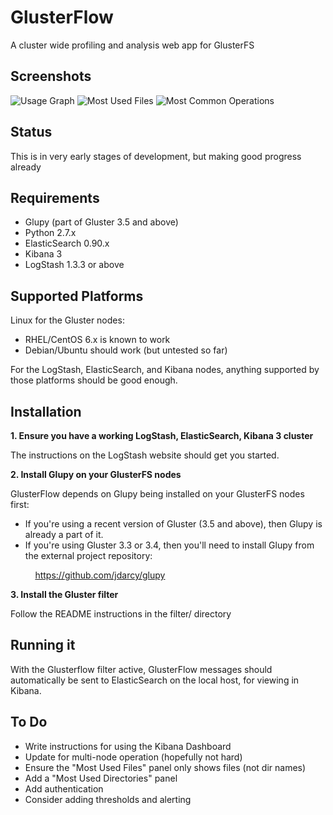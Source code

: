 GlusterFlow
===========

A cluster wide profiling and analysis web app for GlusterFS

Screenshots
-----------

![Usage Graph](https://github.com/justinclift/glusterflow/raw/master/screenshots/glusterflow_usage_graph.png "Usage Graph")
![Most Used Files](https://github.com/justinclift/glusterflow/raw/master/screenshots/glusterflow_most_used_files.png "Most Used Files")
![Most Common Operations](https://github.com/justinclift/glusterflow/raw/master/screenshots/glusterflow_common_operations.png "Most Common Operations")

Status
------

This is in very early stages of development, but making good progress already

Requirements
------------

* Glupy (part of Gluster 3.5 and above)
* Python 2.7.x
* ElasticSearch 0.90.x
* Kibana 3
* LogStash 1.3.3 or above

Supported Platforms
-------------------

Linux for the Gluster nodes:
* RHEL/CentOS 6.x is known to work
* Debian/Ubuntu should work (but untested so far)

For the LogStash, ElasticSearch, and Kibana nodes, anything
supported by those platforms should be good enough.


Installation
------------

__1. Ensure you have a working LogStash, ElasticSearch, Kibana 3 cluster__

The instructions on the LogStash website should get you started.

__2. Install Glupy on your GlusterFS nodes__

GlusterFlow depends on Glupy being installed on your GlusterFS nodes first:

* If you're using a recent version of Gluster (3.5 and above), then Glupy is
already a part of it.
* If you're using Gluster 3.3 or 3.4, then you'll need to install Glupy from
the external project repository:

&nbsp; &nbsp; &nbsp; &nbsp; &nbsp; https://github.com/jdarcy/glupy

__3. Install the Gluster filter__

Follow the README instructions in the filter/ directory


Running it
----------

With the Glusterflow filter active, GlusterFlow messages should automatically
be sent to ElasticSearch on the local host, for viewing in Kibana.


To Do
-----

* Write instructions for using the Kibana Dashboard
* Update for multi-node operation (hopefully not hard)
* Ensure the "Most Used Files" panel only shows files (not dir names)
* Add a "Most Used Directories" panel
* Add authentication
* Consider adding thresholds and alerting


